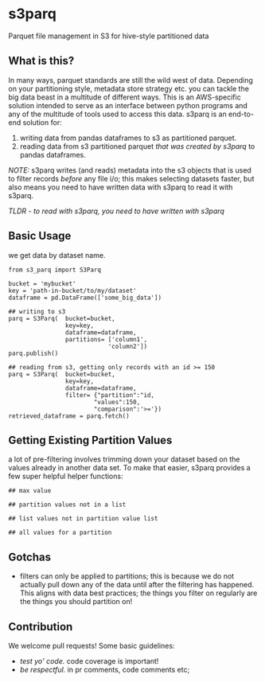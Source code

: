 # s3parq
Parquet file management in S3 for hive-style partitioned data

## What is this? 
In many ways, parquet standards are still the wild west of data. Depending on your partitioning style, metadata store strategy etc. you can tackle the big data beast in a multitude of different ways. 
This is an AWS-specific solution intended to serve as an interface between python programs and any of the multitude of tools used to access this data. s3parq is an end-to-end solution for:
1. writing data from pandas dataframes to s3 as partitioned parquet.
2. reading data from s3 partitioned parquet *that was created by s3parq* to pandas dataframes.

*NOTE:* s3parq writes (and reads) metadata into the s3 objects that is used to filter records _before_ any file i/o; this makes selecting datasets faster, but also means you need to have written data with s3parq to read it with s3parq. 

*TLDR - to read with s3parq, you need to have written with s3parq* 
 
## Basic Usage

we get data by dataset name. 
    
    from s3_parq import S3Parq

    bucket = 'mybucket'
    key = 'path-in-bucket/to/my/dataset'
    dataframe = pd.DataFrame(['some_big_data'])
    
    ## writing to s3
    parq = S3Parq(  bucket=bucket,
                    key=key,
                    dataframe=dataframe, 
                    partitions= ['column1',
                                'column2'])
    parq.publish()

    ## reading from s3, getting only records with an id >= 150
    parq = S3Parq(  bucket=bucket,
                    key=key,
                    dataframe=dataframe, 
                    filter= {"partition":"id,
                            "values":150, 
                            "comparison":'>='})
    retrieved_dataframe = parq.fetch()


## Getting Existing Partition Values 
a lot of pre-filtering involves trimming down your dataset based on the values already in another data set. To make that easier, s3parq provides a few super helpful helper functions: 

    ## max value

    ## partition values not in a list

    ## list values not in partition value list

    ## all values for a partition

## Gotchas
- filters can only be applied to partitions; this is because we do not actually pull down any of the data until after the filtering has happened. This aligns with data best practices; the things you filter on regularly are the things you should partition on!

## Contribution
We welcome pull requests!
Some basic guidelines:
- *test yo' code.* code coverage is important! 
- *be respectful.* in pr comments, code comments etc;
 
